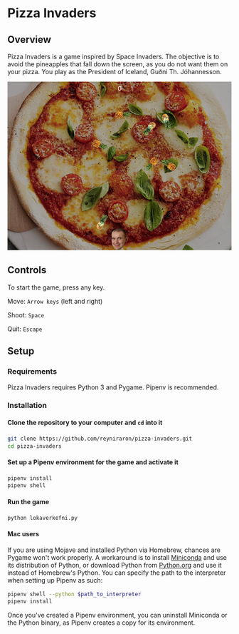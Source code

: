 # Pizza Invaders

## Overview

Pizza Invaders is a game inspired by Space Invaders. The objective is to avoid the pineapples that fall down the screen, as you do not want them on your pizza. You play as the President of Iceland, Guðni Th. Jóhannesson.

![Screen Shot of Pizza Invaders](game.png)

## Controls

To start the game, press any key.

Move: `Arrow keys` (left and right)

Shoot: `Space`

Quit: `Escape`

## Setup

### Requirements

Pizza Invaders requires Python 3 and Pygame. Pipenv is recommended.

### Installation

#### Clone the repository to your computer and `cd` into it

```bash
git clone https://github.com/reyniraron/pizza-invaders.git
cd pizza-invaders
```

#### Set up a Pipenv environment for the game and activate it

```bash
pipenv install
pipenv shell
```

#### Run the game

```bash
python lokaverkefni.py
```

#### Mac users

If you are using Mojave and installed Python via Homebrew, chances are Pygame won't work properly. A workaround is to install [Miniconda](https://conda.io/en/latest/miniconda.html) and use its distribution of Python, or download Python from [Python.org](https://www.python.org/downloads/) and use it instead of Homebrew's Python. You can specify the path to the interpreter when setting up Pipenv as such:

```bash
pipenv shell --python $path_to_interpreter
pipenv install
```

Once you've created a Pipenv environment, you can uninstall Miniconda or the Python binary, as Pipenv creates a copy for its environment.
